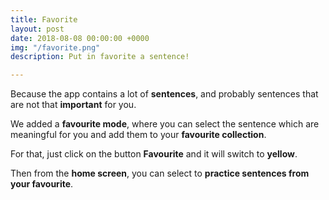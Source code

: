 ```yaml
---
title: Favorite
layout: post
date: 2018-08-08 00:00:00 +0000
img: "/favorite.png"
description: Put in favorite a sentence!

---
```

Because the app contains a lot of **sentences**, and probably sentences that are not that **important** for you. 

We added a **favourite mode**, where you can select the sentence which are meaningful for you and add them to your **favourite collection**.

For that, just click on the button **Favourite** and it will switch to **yellow**. 

Then from the **home screen**, you can select to **practice sentences from your favourite**. 